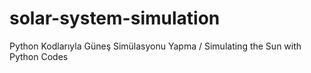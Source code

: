 # solar-system-simulation
Python Kodlarıyla Güneş Simülasyonu Yapma / Simulating the Sun with Python Codes
